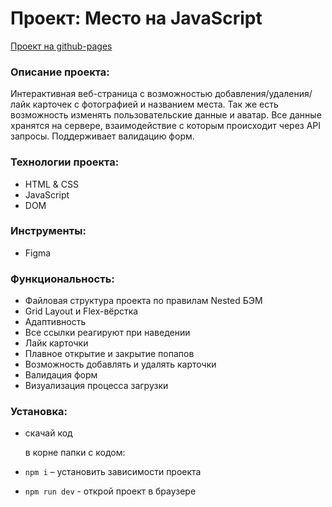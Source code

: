 # Проект: Место на JavaScript

[Проект на github-pages](https://masharakitskaya.github.io/mesto/)

### Описание проекта:
Интерактивная веб-страница с возможностью добавления/удаления/лайк карточек с фотографией и названием места. Так же есть возможность изменять пользовательские данные и аватар. Все данные хранятся на сервере, взаимодействие с которым происходит через API запросы. Поддерживает валидацию форм.

### Технологии проекта:
* HTML & CSS
* JavaScript
* DOM

### Инструменты:
* Figma

### Функциональность:
* Файловая структура проекта по правилам Nested БЭМ
* Grid Layout и Flex-вёрстка
* Адаптивность 
* Все ссылки реагируют при наведении
* Лайк карточки
* Плавное открытие и закрытие попапов
* Возможность добавлять и удалять карточки
* Валидация форм
* Визуализация процесса загрузки

### Установка:
* скачай код

   в корне папки с кодом:
* `npm i` – установить зависимости проекта 
* `npm run dev` - открой проект в браузере
